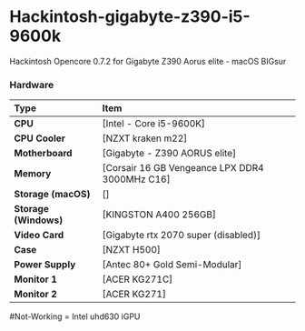 # Hackintosh-gigabyte-z390-i5-9600k

Hackintosh Opencore 0.7.2 for Gigabyte Z390 Aorus elite - macOS BIGsur 

### Hardware

Type|Item
:----|:----
**CPU** | [Intel - Core i5-9600K]
**CPU Cooler** | [NZXT kraken m22] 
**Motherboard** | [Gigabyte - Z390 AORUS elite]
**Memory** | [Corsair 16 GB Vengeance LPX DDR4 3000MHz C16]
**Storage (macOS)** | []
**Storage (Windows)** | [KINGSTON A400 256GB]
**Video Card** | [Gigabyte rtx 2070 super (disabled)]
**Case** | [NZXT H500]
**Power Supply** | [Antec 80+ Gold Semi-Modular]
**Monitor 1** | [ACER KG271C]
**Monitor 2** | [ACER KG271]


#Not-Working = Intel uhd630 iGPU
